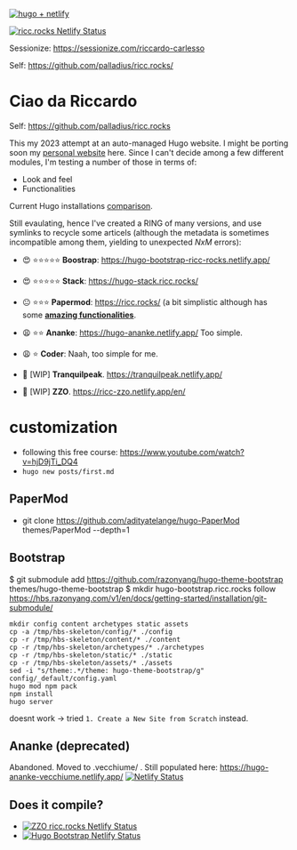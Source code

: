  [![hugo + netlify](https://res.cloudinary.com/dzkoxrsdj/image/upload/v1656562989/template_1_edyp8b.png)](https://ntl.fyi/3P9w1mr)

 [![ricc.rocks Netlify Status](https://api.netlify.com/api/v1/badges/444a5ada-1134-4e5c-9691-3a4a33799ab4/deploy-status)](https://app.netlify.com/sites/ricc-zzo/deploys)

Sessionize: https://sessionize.com/riccardo-carlesso

Self: https://github.com/palladius/ricc.rocks/

# Ciao da Riccardo

Self: https://github.com/palladius/ricc.rocks

This my 2023 attempt at an auto-managed Hugo website.
I might be porting soon my [personal website](http://www.palladius.it/) here.
Since I can't decide among a few different modules, I'm testing a number of those in terms of:

* Look and feel
* Functionalities

Current Hugo installations [comparison](https://ricc.rocks/posts/posts-symlink/2023-01-29-symlinked-themes-compared.d/symlinked-themes-compared/).

Still evaulating, hence I've created a RING of many versions, and use symlinks to recycle some articels (although the metadata is sometimes incompatible among them, yielding to unexpected *NxM* errors):

* 😍 ⭐️⭐️⭐️⭐️⭐️ **Boostrap**: https://hugo-bootstrap-ricc-rocks.netlify.app/
* 😍 ⭐️⭐️⭐️⭐️⭐️ **Stack**:    https://hugo-stack.ricc.rocks/
* 😐 ⭐️⭐️⭐️ **Papermod**: https://ricc.rocks/ (a bit simplistic although has some [**amazing functionalities**](https://ricc.rocks/posts/papermod-analysis-page/).
* 😩 ⭐️⭐️ **Ananke**: https://hugo-ananke.netlify.app/ Too simple.
* 😩 ⭐️ **Coder**: Naah, too simple for me.

* 🚧 [WIP] **Tranquilpeak**.  https://tranquilpeak.netlify.app/
* 🚧 [WIP] **ZZO**. https://ricc-zzo.netlify.app/en/

# customization

* following this free course: https://www.youtube.com/watch?v=hjD9jTi_DQ4
* `hugo new posts/first.md`

## PaperMod

* git clone https://github.com/adityatelange/hugo-PaperMod themes/PaperMod --depth=1

## Bootstrap

$ git submodule add https://github.com/razonyang/hugo-theme-bootstrap themes/hugo-theme-bootstrap
$ mkdir hugo-bootstrap.ricc.rocks
 follow https://hbs.razonyang.com/v1/en/docs/getting-started/installation/git-submodule/

```
mkdir config content archetypes static assets
cp -a /tmp/hbs-skeleton/config/* ./config
cp -r /tmp/hbs-skeleton/content/* ./content
cp -r /tmp/hbs-skeleton/archetypes/* ./archetypes
cp -r /tmp/hbs-skeleton/static/* ./static
cp -r /tmp/hbs-skeleton/assets/* ./assets
sed -i "s/theme:.*/theme: hugo-theme-bootstrap/g" config/_default/config.yaml
hugo mod npm pack
npm install
hugo server
```

doesnt work -> tried `1. Create a New Site from Scratch` instead.

## Ananke (deprecated)

Abandoned. Moved to .vecchiume/ .
Still populated here: https://hugo-ananke-vecchiume.netlify.app/
[![Netlify Status](https://api.netlify.com/api/v1/badges/9c6fdacc-6b9f-4908-b3e5-57f1dc2b8f50/deploy-status)](https://app.netlify.com/sites/hugo-ananke-vecchiume/deploys)



## Does it compile?

*  [![ZZO ricc.rocks Netlify Status](https://api.netlify.com/api/v1/badges/444a5ada-1134-4e5c-9691-3a4a33799ab4/deploy-status)](https://app.netlify.com/sites/ricc-zzo/deploys)
* [![Hugo Bootstrap Netlify Status](https://api.netlify.com/api/v1/badges/0441c68e-204c-4020-aebf-1a2afa7420e4/deploy-status)](https://app.netlify.com/sites/hugo-bootstrap-ricc-rocks/deploys)
